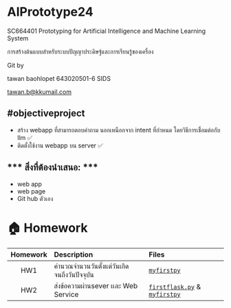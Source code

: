 # AIPrototype24
SC664401	Prototyping for Artificial Intelligence and Machine Learning System

การสร้างต้นแบบสำหรับระบบปัญญาประดิษฐ์และการเรียนรู้ของเครื่อง

Git by

tawan baohlopet 643020501-6 SIDS 

<tawan.b@kkumail.com>

#objectiveproject
-
- สร้าง webapp  ที่สามารถตอบคำถาม นอกเหนือกจาก intent ที่กำหนด โดยวิธีการเชื่อมต่อกับ llm :white_check_mark:
- ติดตั้งใช้งาน webapp บน server :white_check_mark:

*** สิ่งที่ต้องนำเสนอ: ***
-
- web app
- web page
- Git hub ตัวเอง

# 🏠 Homework
| Homework | Description | Files |
|:--------:|:-----------|:------|
| HW1 | คำนวณจำนวนวันตั้งแต่วันเกิดจนถึงวันปัจจุบัน | [`myfirstpy`](https://github.com/Tawanss/AIPrototype24/blob/main/myfirstpy.py)  |
| HW2 | ส่งข้อความผ่านsever เเละ Web Service | [`firstflask.py`](https://github.com/Tawanss/AIPrototype24/blob/main/firstflask.py) & [`myfirstpy`](https://github.com/Pattaratron/AIPrototype24/blob/main/call_web_sevice.py ) |
